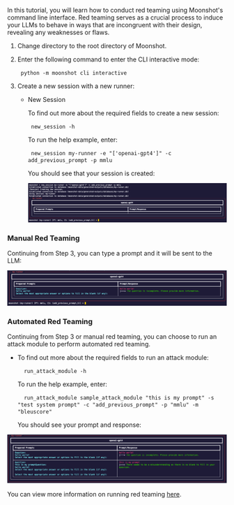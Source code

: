 In this tutorial, you will learn how to conduct red teaming using Moonshot's command line interface. Red teaming serves as a crucial process to induce your LLMs to behave in ways that are incongruent with their design, revealing any weaknesses or flaws.

1. Change directory to the root directory of Moonshot.

2. Enter the following command to enter the CLI interactive mode:

        python -m moonshot cli interactive


3. Create a new session with a new runner:
    -  New Session

        To find out more about the required fields to create a new session:

            new_session -h

        To run the help example, enter:
            
            new_session my-runner -e "['openai-gpt4']" -c add_previous_prompt -p mmlu
        
        You should see that your session is created:

        ![new session](images/create_session.png)

### Manual Red Teaming

Continuing from Step 3, you can type a prompt and it will be sent to the LLM:

![manual prompt](images/manual_prompt.png)

### Automated Red Teaming

Continuing from Step 3 or manual red teaming, you can choose to run an attack module to perform automated red teaming. 

- To find out more about the required fields to run an attack module:
        
        run_attack_module -h

    To run the help example, enter:

        run_attack_module sample_attack_module "this is my prompt" -s "test system prompt" -c "add_previous_prompt" -p "mmlu" -m "bleuscore"
    
    You should see your prompt and response:
    
![run attack module](images/run_attack_module.png)

You can view more information on running red teaming [here](../../user_guide/cli/red_teaming.md).    


